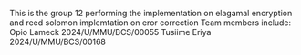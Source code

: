 This is the group 12
performing the implementation on elagamal encryption and reed solomon implemtation on eror correction
Team members include:
Opio Lameck 2024/U/MMU/BCS/00055
Tusiime Eriya 2024/U/MMU/BCS/00168
